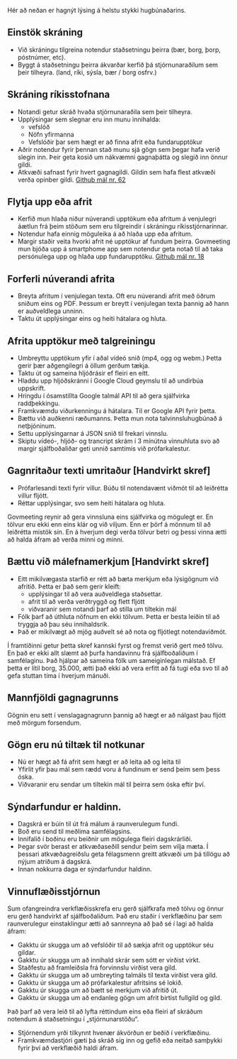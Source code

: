<!-- Do not edit this file. It was translated by Google. -->

<p> Hér að neðan er hagnýt lýsing á helstu stykki hugbúnaðarins. </p>
<h2> Einstök skráning </h2>
<ul>
<li> Við skráningu tilgreina notendur staðsetningu þeirra (bær, borg, þorp, póstnúmer, etc). </li>
<li> Byggt á staðsetningu þeirra ákvarðar kerfið þá stjórnunaraðilum sem þeir tilheyra. (land, ríki, sýsla, bær / borg osfrv.) </li>
</ul><h2> Skráning ríkisstofnana </h2>
<ul>
<li> Notandi getur skráð hvaða stjórnunaraðila sem þeir tilheyra. </li>
<li> Upplýsingar sem slegnar eru inn munu innihalda: 
<ul>
<li> vefslóð </li>
<li> Nöfn yfirmanna </li>
<li> Vefslóðir þar sem hægt er að finna afrit eða fundarupptökur </li>
</ul></li>
<li> Aðrir notendur fyrir þennan stað munu sjá gögn sem þegar hafa verið slegin inn. Þeir geta kosið um nákvæmni gagnaþátta og slegið inn önnur gildi. </li>
<li> Atkvæði safnast fyrir hvert gagnagildi. Gildin sem hafa flest atkvæði verða opinber gildi. <a href="https://github.com/govmeeting/govmeeting/issues/62">Github mál nr. 62</a> </li>
</ul><h2> Flytja upp eða afrit </h2>
<ul>
<li> Kerfið mun hlaða niður núverandi upptökum eða afritum á venjulegri áætlun frá þeim stöðum sem eru tilgreindir í skráningu ríkisstjórnarinnar. </li>
<li> Notendur hafa einnig möguleika á að hlaða upp eða afritum. </li>
<li> Margir staðir veita hvorki afrit né upptökur af fundum þeirra. Govmeeting mun bjóða upp á smartphome app sem notendur geta notað til að taka persónulega upp og hlaða upp fundarupptöku. <a href="https://github.com/govmeeting/govmeeting/issues/18">Github mál nr. 18</a> </li>
</ul><h2> Forferli núverandi afrita </h2>
<ul>
<li> Breyta afritum í venjulegan texta. Oft eru núverandi afrit með öðrum sniðum eins og PDF. Þessum er breytt í venjulegan texta þannig að hann er auðveldlega unninn. </li>
<li> Taktu út upplýsingar eins og heiti hátalara og hluta. </li>
</ul><h2> Afrita upptökur með talgreiningu </h2>
<ul>
<li> Umbreyttu upptökum yfir í aðal vídeó snið (mp4, ogg og webm.) Þetta gerir þær aðgengilegri á öllum gerðum tækja. </li>
<li> Taktu út og sameina hljóðrásir ef fleiri en eitt. </li>
<li> Hladdu upp hljóðskránni í Google Cloud geymslu til að undirbúa uppskrift. </li>
<li> Hringdu í ósamstillta Google talmál API til að gera sjálfvirka raddþekkingu. </li>
<li> Framkvæmdu viðurkenningu á hátalara. Til er Google API fyrir þetta. </li>
<li> Bættu við auðkenni ræðumanns. Þetta mun nota talvinnsluhugbúnað á netþjóninum. </li>
<li> Settu upplýsingarnar á JSON snið til frekari vinnslu. </li>
<li> Skiptu vídeó-, hljóð- og trancript skrám í 3 mínútna vinnuhluta svo að margir sjálfboðaliðar geti unnið samtímis við prófarkalestur. </li>
</ul><h2> Gagnritaður texti umritaður [Handvirkt skref] </h2>
<ul>
<li> Prófarlesandi texti fyrir villur. Búðu til notendavænt viðmót til að leiðrétta villur fljótt. </li>
<li> Réttar upplýsingar, svo sem heiti hátalara og hluta. </li>
</ul>
<p> Govmeeting reynir að gera vinnsluna eins sjálfvirka og mögulegt er. En tölvur eru ekki enn eins klár og við viljum. Enn er þörf á mönnum til að leiðrétta mistök sín. En á hverjum degi verða tölvur betri og þessi vinna ætti að halda áfram að verða minni og minni. </p>
<h2> Bættu við málefnamerkjum [Handvirkt skref] </h2>
<ul>
<li> Eitt mikilvægasta starfið er rétt að bæta merkjum eða lýsigögnum við afritið. Þetta er það sem gerir kleift: 
<ul>
<li> upplýsingar til að vera auðveldlega staðsettar. </li>
<li> afrit til að verða verðtryggð og flett fljótt </li>
<li> viðvaranir sem notandi þarf að stilla um tiltekin mál </li>
</ul></li>
<li> Fólk þarf að úthluta nöfnum en ekki tölvum. Þetta er besta leiðin til að tryggja að þau séu innihaldsrík. </li>
<li> Það er mikilvægt að mjög auðvelt sé að nota og fljótlegt notendaviðmót. </li>
</ul>
<p> Í framtíðinni getur þetta skref kannski fyrst og fremst verið gert með tölvu. En það er ekki allt slæmt að þurfa handavinnu frá sjálfboðaliðum í samfélaginu. Það hjálpar að sameina fólk um sameiginlegan málstað. Ef þetta er lítil borg, 35.000, ætti það ekki að vera erfitt að fá tugi eða svo til að gefa stuttan tíma í hverjum mánuði. </p>
<h2> Mannfjöldi gagnagrunns </h2>
<p> Gögnin eru sett í venslagagnagrunn þannig að hægt er að nálgast þau fljótt með mörgum forsendum. </p>
<h2> Gögn eru nú tiltæk til notkunar </h2>
<ul>
<li> Nú er hægt að fá afrit sem hægt er að leita að og leita til </li>
<li> Yfirlit yfir þau mál sem rædd voru á fundinum er send þeim sem þess óska. </li>
<li> Viðvaranir eru sendar um tiltekin mál til þeirra sem óska eftir því. </li>
</ul><h2> Sýndarfundur er haldinn. </h2>
<ul>
<li> Dagskrá er búin til út frá málum á raunverulegum fundi. </li>
<li> Boð eru send til meðlima samfélagsins. </li>
<li> Innifalið í boðinu eru beiðnir um mögulega fleiri dagskrárliði. </li>
<li> Þegar svör berast er atkvæðaseðill sendur þeim sem vilja mæta. Í þessari atkvæðagreiðslu geta félagsmenn greitt atkvæði um þá tillögu að nýjum atriðum á dagskrá. </li>
<li> Innan nokkurra daga er sýndarfundur haldinn. </li>
</ul><h2> Vinnuflæðisstjórnun </h2>
<p> Sum ofangreindra verkflæðisskrefa eru gerð sjálfkrafa með tölvu og önnur eru gerð handvirkt af sjálfboðaliðum. Það eru staðir í verkflæðinu þar sem raunverulegur einstaklingur ætti að sannreyna að það sé í lagi að halda áfram: </p>

<ul>
<li> Gakktu úr skugga um að vefslóðir til að sækja afrit og upptökur séu gildar. </li>
<li> Gakktu úr skugga um að innihald skrár sem sótt er virðist virkt. </li>
<li> Staðfestu að framleiðsla frá forvinnslu virðist vera gild. </li>
<li> Gakktu úr skugga um að umbreyting talmáls til texta virðist vera gild. </li>
<li> Gakktu úr skugga um að prófarkalestur afritsins sé lokið. </li>
<li> Gakktu úr skugga um að bætt sé merkjum við afritið út. </li>
<li> Gakktu úr skugga um að endanleg gögn um afrit birtist fullgild og gild. </li>
</ul>
<p> Það þarf að vera leið til að lyfta réttindum eins eða fleiri af skráðum notendum á staðsetningu í „stjórnunarstöðu“. </p>

<ul>
<li> Stjórnendum yrði tilkynnt hvenær ákvörðun er beðið í verkflæðinu. </li>
<li> Framkvæmdastjóri gæti þá skráð sig inn og gefið eða neitað samþykki fyrir því að verkflæðið haldi áfram. </li>
</ul>
